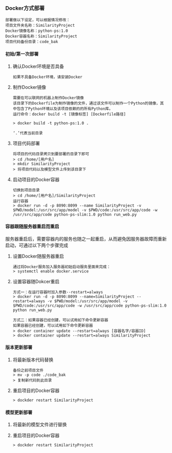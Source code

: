 ### Docker方式部署

```
部署做以下设定，可以根据情况修改：
项目文件夹名称：SimilarityProject
Docker镜像名称：python-ps:1.0
Docker容器名称：SimilarityProject
项目代码备份目录：code_bak
```



#### 初始/第一次部署

1. 确认Docker环境是否具备

   ```
   如果不具备Docker环境，请安装Docker
   ```

2. 制作Docker镜像

   ```
   需要在可以联网的机器上制作Docker镜像
   该目录下的Dockerfile为制作镜像的文件，通过该文件可以制作一个Python的镜像，其中包含了Python环境以及该项目依赖的的所有Python库。
   运行命令：docker build -t [镜像标签] [Dockerfile路径]
   
   > docker build -t python-ps:1.0 .
   
   ‘.’代表当前目录
   ```

3. 项目代码部署

   ```
   将项目的代码目录拷贝到要部署的目录下即可
   > cd /home/[用户名]
   > mkdir SimilarityProject
   > 将项目代码以及模型文件上传到该目录下
   ```

4. 启动项目的Docker容器

   ```
   切换到项目目录
   > cd /home/[用户名]/SimilarityProject
   运行容器
   > docker run -d -p 8090:8099 --name SimilarityProject -v $PWD/model:/usr/src/app/model -v $PWD/code:/usr/src/app/code -w /usr/src/app/code python-ps-slim:1.0 python run_web.py
   ```


#### 容器跟随服务器重启而重启

服务器重启后，需要容器内的服务也随之一起重启，从而避免因服务器故障而重新启动，可通过以下两个步骤完成

1. 设置Docker随服务器重启

   ```
   通过将Docker服务加入服务器初始启动服务里面来完成：
   > systemctl enable docker.service
   ```

2. 设置容器随Dokcer重启

   ```
   方式一：在运行容器时加入参数--restart=always
   > docker run -d -p 8090:8099 --name=SimilarityProject --restart=always -v $PWD/model:/usr/src/app/model -v $PWD/code:/usr/src/app/code -w /usr/src/app/code python-ps-slim:1.0 python run_web.py
   
   方式二：如果容器已经创建，可以试用如下命令更新容器
   如果容器已经创建，可以试用如下命令更新容器
   > docker container update --restart=always [容器名字/容器ID]
   > docker container update --restart=always SimilarityProject
   ```



#### 版本更新部署

1. 将最新版本代码替换

   ```
   备份之前项目文件
   > mv -p code ./code_bak
   > 复制新代码到此目录
   ```

2. 重启项目的Docker容器

   ```
   > dockder restart SimilarityProject
   ```

   

#### 模型更新部署

1. 将最新的模型文件进行替换

2. 重启项目的Docker容器

   ```
   > dockder restart SimilarityProject
   ```

   